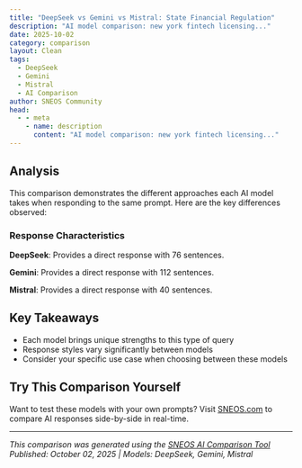 ```yaml
---
title: "DeepSeek vs Gemini vs Mistral: State Financial Regulation"
description: "AI model comparison: new york fintech licensing..."
date: 2025-10-02
category: comparison
layout: Clean
tags:
  - DeepSeek
  - Gemini
  - Mistral
  - AI Comparison
author: SNEOS Community
head:
  - - meta
    - name: description
      content: "AI model comparison: new york fintech licensing..."
---
```


<ChatComparison
  title="DeepSeek vs Gemini vs Mistral: State Financial Regulation"
  prompt="new york fintech licensing"
  :responses='{
    "DeepSeek": "Of course. Navigating New York\u0027s fintech licensing landscape is complex because \u0022fintech\u0022 isn\u0027t a single license. The required license depends entirely on the specific activities your company plans to conduct.\n\nNew York is a leader in financial regulation, largely driven by the **New York State Department of Financial Services (NYDFS)**, which is known for its rigorous standards.\n\nHere is a breakdown of the key licenses and regulations relevant to fintech companies operating in or targeting New York.\n\n---\n\n### 1. The Core License: The Money Transmitter License\n\nThis is the most common license for fintechs involved in moving money.\n\n*   **Governed by:** NYDFS under Article 13-B of the New York Banking Law.\n*   **Who needs it?** Any business that receives money for transmission or engages in the business of transmitting money. This is a broad category that covers:\n    *   Peer-to-peer (P2P) payment apps (e.g., Venmo, Cash App)\n    *   Digital wallets that store value for transmission\n    *   Cross-border remittance services\n    *   Bill payment services\n    *   Certain cryptocurrency transmission services (see BitLicense below).\n*   **Key Requirements:**\n    *   **Surety Bond:** Typically $500,000 to $1,000,000\u002B, based on transmission volume.\n    *   **Net Worth:** Minimum net worth requirement, often $500,000 or more.\n    *   **Compliance Programs:** Robust Anti-Money Laundering (AML), Counter-Financing of Terrorism (CFT), and Office of Foreign Assets Control (OFAC) screening programs.\n    *   **Background Checks:** Fingerprints and detailed background checks on key principals, directors, and significant shareholders.\n    *   **Audited Financials:** And ongoing financial reporting.\n    *   **Consumer Protection:** Clear terms of service, fee disclosures, and complaint handling procedures.\n\n---\n\n### 2. The Famous (and Controversial) BitLicense\n\nThis is a unique New York regulation specifically for virtual currency activities.\n\n*   **Governed by:** NYDFS under 23 NYCRR Part 200.\n*   **Who needs it?** Any company involved in \u0022Virtual Currency Business Activity\u0022 that touches a New York resident. This includes:\n    *   Receiving or transmitting virtual currency.\n    *   Securing, storing, or maintaining custody of virtual currency on behalf of others.\n    *   Buying and selling virtual currency as a customer business.\n    *   Performing exchange services as a customer business (e.g., crypto exchanges).\n    *   Controlling, administering, or issuing a virtual currency.\n*   **Important Note:** The BitLicense is often required *in addition to* or *instead of* the Money Transmitter License, depending on the specific activity.\n*   **Key Requirements:** Similar to the Money Transmitter License but with a strong focus on cybersecurity, consumer protection, and the unique risks of crypto assets. The application process is notoriously detailed and lengthy.\n\n---\n\n### 3. Other Relevant Licenses \u0026 Charters\n\nDepending on your business model, you may need one of these:\n\n#### A. Lender Licenses\n*   **Sales Finance Company License:** For companies that purchase retail installment contracts from merchants (point-of-sale financing).\n*   **Premium Finance Agency License:** For financing insurance premiums.\n*   **Budget Planner License:** For debt management and settlement services.\n\n#### B. The NYDFS \u0022Conditional License\u0022 for Money Transmitters\nThis is a newer, innovative option designed to support startups.\n*   **Purpose:** To allow emerging fintech companies to operate under a supervised, conditional framework before meeting all the capital and bonding requirements of a full license.\n*   **Benefits:** Lower initial bond ($10,000 - $50,000) and net worth requirements.\n*   **Eligibility:** Targeted at early-stage companies with a viable business plan and strong compliance foundations.\n\n#### C. The National Bank \u0026 OCC Charters\nSome fintechs choose to avoid state-by-state licensing by pursuing a federal charter.\n*   **OCC National Bank Charter:** The Office of the Comptroller of the Currency (OCC) has explored offering special purpose national bank charters to fintech companies. This has been the subject of significant legal challenges.\n*   **Pros:** Preempts state laws, allowing operation nationwide under a single federal regulator.\n*   **Cons:** Extremely high capital requirements, intense scrutiny, and legal uncertainty.\n\n---\n\n### Key Considerations \u0026 The Application Process\n\n1.  **Substantial Time and Cost:** The application process for any NYDFS license is not trivial. It can take **6 to 18 months** and involve significant legal and consulting fees.\n2.  **The \u0022Moral Character\u0022 Requirement:** NYDFS places a heavy emphasis on the character, experience, and fitness of the company\u0027s leadership and owners.\n3.  **Cybersecurity Regulation (23 NYCRR 500):** This is a **mandatory requirement** for *any* NYDFS-regulated entity, including all licensed fintechs. It requires a comprehensive cybersecurity program, a Chief Information Security Officer (CISO), penetration testing, and specific policies.\n4.  **Consumer Protection is Paramount:** NYDFS is a very active consumer protection regulator. Your business model must have clear, fair, and transparent terms for users.\n5.  **Engage Specialized Counsel:** **This is critical.** Do not attempt to navigate NYDFS licensing without an attorney or consultant who has specific, recent experience with the NYDFS application process.\n\n### Summary Table\n\n| Your Fintech Activity | Likely NY License/Regulation | Key Regulator |\n| :--- | :--- | :--- |\n| **P2P Payments, Money Transfer** | Money Transmitter License | NYDFS |\n| **Cryptocurrency Exchange, Custody** | BitLicense (and/or Money Transmitter) | NYDFS |\n| **Consumer Lending (POS, Personal Loans)** | Sales Finance or Lender License | NYDFS |\n| **Debt Management/Settlement** | Budget Planner License | NYDFS |\n| **Any of the above (Startup)** | Conditional Money Transmitter License | NYDFS |\n| **Operating as a National Bank** | OCC Special Purpose National Bank Charter | OCC (Federal) |\n\n### Actionable First Steps\n\n1.  **Pre-Application Meeting:** The NYDFS often encourages a pre-application meeting. This is a crucial step to present your business model and get informal guidance on the required licenses and potential hurdles.\n2.  **Assemble Your Team:** Hire or engage a compliance officer and a law firm with proven NYDFS experience.\n3.  **Document Everything:** Begin drafting your business plan, compliance manuals (AML, Cybersecurity, etc.), and corporate governance documents.\n\nFor the most authoritative information, always refer to the **[NYDFS website](https://www.dfs.ny.gov/)**.",
    "Gemini": "Okay, let\u0027s break down FinTech licensing in New York. It\u0027s a complex area with various requirements depending on the specific activities a FinTech company engages in. Here\u0027s a comprehensive overview:\n\n**Key Regulatory Bodies:**\n\n*   **New York Department of Financial Services (NYDFS):** This is the primary regulator for financial services in New York.  They oversee a wide range of financial institutions, including banks, insurance companies, and certain FinTech businesses.\n*   **New York State Attorney General (NYAG):**  The NYAG enforces consumer protection laws and can take action against FinTech companies that engage in deceptive or unfair practices.\n\n**Common FinTech Activities Requiring Licensing (and Relevant Licenses):**\n\nThis section covers the most common licensing requirements.  It\u0027s **crucial to consult with legal counsel** to determine the *exact* licenses needed for *your specific* business model.\n\n1.  **Money Transmission/Transfer of Funds:**\n\n    *   **Activity:**  Transmitting or transferring money to third parties (e.g., cross-border payments, domestic transfers).  This is very common for FinTech.\n    *   **License:**  **Money Transmitter License (MTL)** from the NYDFS (under Article XIII-B of the Banking Law).\n    *   **Key Requirements:**\n        *   **Net Worth:** Minimum net worth requirements (generally $250,000, but can vary based on transaction volume).\n        *   **Surety Bond:**  A surety bond to protect consumers (amount varies based on transaction volume).\n        *   **Compliance Program:**  A robust anti-money laundering (AML) program, including a BSA/AML officer, transaction monitoring, and KYC/CIP (Know Your Customer/Customer Identification Program) procedures.\n        *   **Cybersecurity:**  Compliance with NYDFS Cybersecurity Regulation (23 NYCRR Part 500).\n        *   **Consumer Protection:**  Disclosures, fee transparency, and dispute resolution processes.\n        *   **Reporting:**  Regular reporting to the NYDFS.\n\n2.  **Virtual Currency Activities:**\n\n    *   **Activity:**  Buying, selling, exchanging, or storing virtual currency (e.g., Bitcoin, Ethereum) on behalf of others, or providing virtual currency services.\n    *   **License:**  **Virtual Currency License (BitLicense)** from the NYDFS.  This is separate from the MTL, although some companies may need both.\n    *   **Key Requirements:**  Similar to MTL requirements, but with a greater emphasis on cybersecurity and specific virtual currency risks.  The BitLicense is notoriously difficult to obtain.\n        *   Stringent Cybersecurity requirements and a robust framework tailored to virtual currency risks.\n        *   Detailed policies regarding custody, wallets, and private key management.\n        *   Enhanced due diligence on virtual currency sources and counterparties.\n        *   Strong AML/KYC controls specific to virtual currency transactions.\n\n3.  **Lending:**\n\n    *   **Activity:**  Making loans to consumers or businesses (including online lending platforms).\n    *   **License(s):**  This depends on the type of lending and the interest rates charged. Possible licenses include:\n        *   **Licensed Lender License:** Required if interest rates exceed 25% per annum.\n        *   **Sales Finance Company License:** If lending is related to the purchase of goods or services.\n        *   **Small Loan Company License:** If making small loans (often with higher interest rates).\n    *   **Key Requirements:**  Vary depending on the specific license.  They typically involve:\n        *   Financial responsibility and solvency.\n        *   Compliance with usury laws (limits on interest rates).\n        *   Consumer protection laws (disclosures, fair lending practices).\n        *   Debt collection regulations.\n\n4.  **Investment Advice/Broker-Dealer Activities:**\n\n    *   **Activity:**  Providing investment advice, managing investments, or acting as a broker-dealer.\n    *   **License(s):**  Requires registration with the Securities and Exchange Commission (SEC) and often with the New York State Attorney General\u0027s Office (NYAG) under the Martin Act.\n        *   **Investment Adviser Registration (SEC and/or NYAG):**  If providing investment advice for compensation.\n        *   **Broker-Dealer Registration (SEC and FINRA):**  If buying and selling securities for clients.\n    *   **Key Requirements:**  Extensive requirements including:\n        *   Compliance with securities laws.\n        *   Fiduciary duty to clients.\n        *   Disclosure of conflicts of interest.\n        *   Suitability requirements (recommending suitable investments).\n        *   Capital requirements.\n        *   Supervision and compliance procedures.\n\n5.  **Insurance Activities:**\n\n    *   **Activity:**  Selling or underwriting insurance products.\n    *   **License(s):**  Requires licensing from the NYDFS Insurance Division.  Specific licenses depend on the type of insurance.\n    *   **Key Requirements:**\n        *   Financial stability.\n        *   Compliance with insurance regulations.\n        *   Agent/broker licensing for individuals selling insurance.\n\n6.  **Debt Collection:**\n\n    *   **Activity:** Collecting debts on behalf of others.\n    *   **License:**  While not directly a license from NYDFS, debt collectors must comply with the Fair Debt Collection Practices Act (FDCPA) and New York state laws regarding debt collection.  There is a registration process with the Department of Consumer Affairs.\n    *   **Key Requirements:**\n        *   Comply with FDCPA and NY state debt collection laws.\n        *   Fair and ethical debt collection practices.\n        *   Disclosure requirements.\n\n**General Requirements for Most Licenses:**\n\n*   **Background Checks:**  Extensive background checks on key personnel (directors, officers, significant shareholders).\n*   **Financial Statements:**  Audited financial statements demonstrating financial stability.\n*   **Business Plan:**  A detailed business plan outlining the company\u0027s operations, target market, and compliance strategies.\n*   **Compliance Program:**  A comprehensive compliance program covering AML, cybersecurity, consumer protection, and other relevant areas.\n*   **Physical Presence (Potentially):** While not always required, a physical presence in New York can be beneficial or even necessary in some cases, depending on the license.\n\n**NYDFS Cybersecurity Regulation (23 NYCRR Part 500):**\n\n*   This regulation applies to all financial institutions regulated by the NYDFS, including many FinTech companies.\n*   It requires companies to implement a comprehensive cybersecurity program to protect customer data and financial systems.\n*   Key elements include:\n    *   Cybersecurity policies and procedures.\n    *   Designated Chief Information Security Officer (CISO).\n    *   Risk assessments.\n    *   Access controls.\n    *   Incident response plan.\n    *   Regular penetration testing and vulnerability assessments.\n    *   Employee training.\n\n**Important Considerations:**\n\n*   **\u0022Sandbox\u0022 Programs:** NYDFS offers an innovation hub and sandbox program that allows some firms to test innovative technologies under a modified regulatory framework.  This can be a good option for new FinTech ideas, but it doesn\u0027t exempt you from eventual licensing.\n*   **Enforcement:**  The NYDFS is active in enforcing its regulations against FinTech companies that violate the rules.  Penalties can be significant.\n*   **Federal Laws:**  In addition to state laws, FinTech companies must comply with federal laws, such as the Bank Secrecy Act (BSA), the USA PATRIOT Act, and various consumer protection laws.\n*   **BSA/AML Compliance:** AML Compliance is critical for many FinTech activities (especially money transmission and virtual currency).  This involves:\n    *   Developing a written AML program.\n    *   Appointing a BSA/AML Compliance Officer.\n    *   Conducting KYC/CIP (Know Your Customer/Customer Identification Program) due diligence.\n    *   Monitoring transactions for suspicious activity.\n    *   Filing Suspicious Activity Reports (SARs) with FinCEN.\n    *   Maintaining records.\n\n**Steps to Take:**\n\n1.  **Define Your Business Model:**  Clearly define the specific activities your FinTech company will engage in.\n2.  **Consult with Legal Counsel:**  Engage an attorney with expertise in FinTech licensing and regulatory compliance in New York.  They can help you determine the specific licenses you need and guide you through the application process.\n3.  **Develop a Compliance Program:**  Create a comprehensive compliance program that addresses all relevant regulations.\n4.  **Prepare Your Application:**  Gather all required documentation and prepare a complete and accurate application.\n5.  **Submit Your Application:**  Submit your application to the appropriate regulatory agency (NYDFS, SEC, etc.).\n6.  **Respond to Inquiries:**  Be prepared to respond to inquiries from the regulatory agency and provide additional information as needed.\n7.  **Maintain Compliance:**  Once licensed, continuously monitor and maintain compliance with all applicable regulations.\n\n**Disclaimer:** This information is for general guidance only and does not constitute legal advice. You should consult with a qualified attorney to discuss your specific situation. Regulatory requirements can change, so it\u0027s essential to stay up-to-date on the latest developments.\n",
    "Mistral": "Obtaining a fintech license in New York involves navigating a complex regulatory landscape, as the state has some of the most stringent financial regulations in the United States. Here are the key steps and considerations for obtaining a fintech license in New York:\n\n### 1. **Identify the Type of License Needed**\n   - **Money Transmitter License**: Required for businesses that engage in money transmission, including digital wallets, payment processors, and cryptocurrency exchanges.\n   - **BitLicense**: Specifically for businesses dealing with virtual currencies.\n   - **Lending License**: For companies offering loans or credit services.\n   - **Banking License**: For full-service banking operations.\n\n### 2. **Understand the Regulatory Bodies**\n   - **New York State Department of Financial Services (NYDFS)**: The primary regulator for financial services in New York.\n   - **Federal Regulators**: Depending on the nature of your business, you may also need to comply with federal regulations from bodies like the SEC, CFTC, or FDIC.\n\n### 3. **Prepare Your Application**\n   - **Business Plan**: Detail your business model, target market, and financial projections.\n   - **Compliance Program**: Outline your compliance policies, including Anti-Money Laundering (AML) and Know Your Customer (KYC) procedures.\n   - **Cybersecurity Plan**: Describe your cybersecurity measures to protect customer data.\n   - **Financial Statements**: Provide audited financial statements and projections.\n   - **Legal Structure**: Information about your company\u0027s legal structure and ownership.\n\n### 4. **Submit Your Application**\n   - **Application Forms**: Complete the necessary application forms, which can be found on the NYDFS website.\n   - **Fees**: Pay the required application fees.\n   - **Background Checks**: Be prepared for background checks on key personnel.\n\n### 5. **Compliance and Ongoing Requirements**\n   - **Regular Reporting**: Submit regular financial and compliance reports to the NYDFS.\n   - **Audits**: Be prepared for periodic audits and examinations.\n   - **Continuous Compliance**: Ensure ongoing compliance with all relevant regulations and updates.\n\n### 6. **Legal and Professional Assistance**\n   - **Legal Counsel**: Consider hiring a legal advisor experienced in fintech and financial regulations.\n   - **Compliance Consultants**: Engage compliance consultants to help navigate the regulatory requirements.\n\n### 7. **BitLicense Specifics**\n   - **Application Process**: The BitLicense application process is particularly rigorous and includes detailed requirements for cybersecurity, AML/KYC, and consumer protection.\n   - **Fees**: The application fee for a BitLicense is $5,000.\n   - **Approval Time**: The approval process can take several months to over a year.\n\n### 8. **Stay Updated**\n   - **Regulatory Changes**: Keep abreast of any changes in regulations that may affect your business.\n   - **Industry Best Practices**: Follow industry best practices and stay informed about emerging trends and technologies.\n\n### 9. **Engage with the Community**\n   - **Industry Associations**: Join industry associations and attend conferences to network and stay informed.\n   - **Regulatory Engagement**: Engage with regulators through workshops, consultations, and feedback sessions.\n\n### 10. **Consider Alternatives**\n   - **Sandbox Programs**: Some jurisdictions offer regulatory sandboxes that allow fintech companies to test innovative products in a controlled environment. While New York does not have a formal sandbox program, other states do, and this could be a consideration if you are in the early stages of development.\n\nObtaining a fintech license in New York is a significant undertaking, but with careful planning and the right support, it can be a crucial step in establishing a successful and compliant fintech business."
  }'
  published-date="13:55"
/>

## Analysis

This comparison demonstrates the different approaches each AI model takes when responding to the same prompt. Here are the key differences observed:

### Response Characteristics

**DeepSeek**: Provides a direct response with 76 sentences. 

**Gemini**: Provides a direct response with 112 sentences. 

**Mistral**: Provides a direct response with 40 sentences. 

## Key Takeaways

- Each model brings unique strengths to this type of query
- Response styles vary significantly between models
- Consider your specific use case when choosing between these models

## Try This Comparison Yourself

Want to test these models with your own prompts? Visit [SNEOS.com](https://sneos.com) to compare AI responses side-by-side in real-time.

---

*This comparison was generated using the [SNEOS AI Comparison Tool](https://sneos.com)*
*Published: October 02, 2025 | Models: DeepSeek, Gemini, Mistral*
